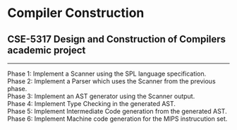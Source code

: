 # Compiler Construction
## CSE-5317 Design and Construction of Compilers academic project
<hr>

Phase 1: Implement a Scanner using the SPL language specification.  
Phase 2: Implement a Parser which uses the Scanner from the previous phase.  
Phase 3: Implement an AST generator using the Scanner output.  
Phase 4: Implement Type Checking in the generated AST.  
Phase 5: Implement Intermediate Code generation from the generated AST.  
Phase 6: Implement Machine code generation for the MIPS instrucution set.  
